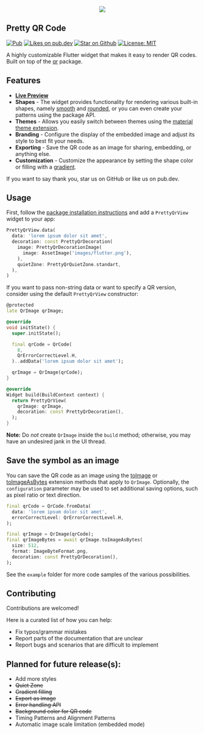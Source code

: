 <p align="center">
  <img src="https://raw.githubusercontent.com/promops/flutter_pretty_qr/master/resources/pretty-qr-code.png"/> 
</p>

## Pretty QR Code

<p align="left">
  <a href="https://pub.dev/packages/pretty_qr_code"><img src="https://img.shields.io/pub/v/pretty_qr_code.svg" alt="Pub"></a>
  <a href="https://pub.dev/packages/pretty_qr_code/score"><img src="https://img.shields.io/pub/likes/pretty_qr_code?logo=dart" alt="Likes on pub.dev"></a>
  <a href="https://github.com/promops/flutter_pretty_qr"><img src="https://img.shields.io/github/stars/promops/flutter_pretty_qr.svg?style=flat&logo=github&colorB=deeppink&label=stars" alt="Star on Github"></a>
  <a href="https://opensource.org/licenses/MIT"><img src="https://img.shields.io/badge/license-MIT-purple.svg" alt="License: MIT"></a>
</p>

A highly customizable Flutter widget that makes it easy to render QR codes. Built on top of the [qr](https://pub.dev/packages/qr) package.

## Features

* [**Live Preview**](https://promops.github.io/flutter_pretty_qr/)
* **Shapes** - The widget provides functionality for rendering various built-in shapes, namely [smooth](https://pub.dev/documentation/pretty_qr_code/latest/pretty_qr_code/PrettyQrSmoothSymbol-class.html) and [rounded](https://pub.dev/documentation/pretty_qr_code/latest/pretty_qr_code/PrettyQrRoundedSymbol-class.html), or you can even create your patterns using the package API.
* **Themes** - Allows you easily switch between themes using the [material theme extension](https://pub.dev/documentation/pretty_qr_code/latest/pretty_qr_code/PrettyQrTheme-class.html).
* **Branding** - Configure the display of the embedded image and adjust its style to best fit your needs.
* **Exporting** - Save the QR сode as an image for sharing, embedding, or anything else.
* **Customization** - Customize the appearance by setting the shape color or filling with a [gradient](https://pub.dev/documentation/pretty_qr_code/latest/pretty_qr_code/PrettyQrBrush-class.html).

If you want to say thank you, star us on GitHub or like us on pub.dev.

## Usage

First, follow the [package installation instructions](https://pub.dev/packages/pretty_qr_code/install) and add a `PrettyQrView` widget to your app:

```dart
PrettyQrView.data(
  data: 'lorem ipsum dolor sit amet',
  decoration: const PrettyQrDecoration(
    image: PrettyQrDecorationImage(
      image: AssetImage('images/flutter.png'),
    ),
    quietZone: PrettyQrQuietZone.standart,
  ),
)
```

If you want to pass non-string data or want to specify a QR version, consider using the default `PrettyQrView` constructor:

```dart
@protected
late QrImage qrImage;

@override
void initState() {
  super.initState();

  final qrCode = QrCode(
    8,
    QrErrorCorrectLevel.H,
  )..addData('lorem ipsum dolor sit amet');

  qrImage = QrImage(qrCode);
}

@override
Widget build(BuildContext context) {
  return PrettyQrView(
    qrImage: qrImage,
    decoration: const PrettyQrDecoration(),
  );
}
```

**Note:** Do _not_ create `QrImage` inside the `build` method; otherwise, you may have an undesired jank in the UI thread.

## Save the symbol as an image

You can save the QR code as an image using the [toImage](https://pub.dev/documentation/pretty_qr_code/latest/pretty_qr_code/PrettyQrImageExtension/toImage.html) or [toImageAsBytes](https://pub.dev/documentation/pretty_qr_code/latest/pretty_qr_code/PrettyQrImageExtension/toImageAsBytes.html) extension methods that apply to `QrImage`. Optionally, the `configuration` parameter may be used to set additional saving options, such as pixel ratio or text direction.

```dart
final qrCode = QrCode.fromData(
  data: 'lorem ipsum dolor sit amet',
  errorCorrectLevel: QrErrorCorrectLevel.H,
);

final qrImage = QrImage(qrCode);
final qrImageBytes = await qrImage.toImageAsBytes(
  size: 512,
  format: ImageByteFormat.png,
  decoration: const PrettyQrDecoration(),
);
```

See the `example` folder for more code samples of the various possibilities.

## Contributing

Contributions are welcomed!

Here is a curated list of how you can help:

* Fix typos/grammar mistakes
* Report parts of the documentation that are unclear
* Report bugs and scenarios that are difficult to implement

## Planned for future release(s):

* Add more styles
* ~~Quiet Zone~~
* ~~Gradient filling~~
* ~~Export as image~~
* ~~Error handling API~~
* ~~Background color for QR code~~
* Timing Patterns and Alignment Patterns
* Automatic image scale limitation (embedded mode)
